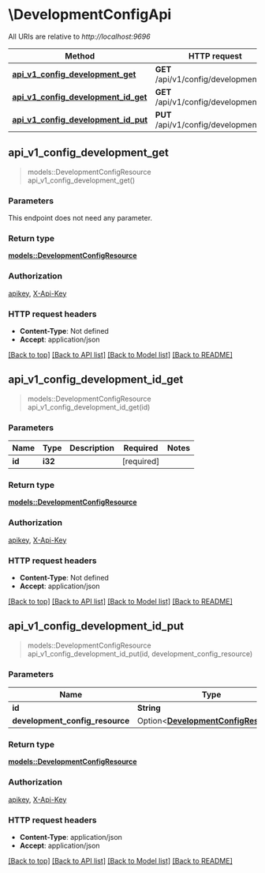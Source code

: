 # \DevelopmentConfigApi

All URIs are relative to *http://localhost:9696*

Method | HTTP request | Description
------------- | ------------- | -------------
[**api_v1_config_development_get**](DevelopmentConfigApi.md#api_v1_config_development_get) | **GET** /api/v1/config/development | 
[**api_v1_config_development_id_get**](DevelopmentConfigApi.md#api_v1_config_development_id_get) | **GET** /api/v1/config/development/{id} | 
[**api_v1_config_development_id_put**](DevelopmentConfigApi.md#api_v1_config_development_id_put) | **PUT** /api/v1/config/development/{id} | 



## api_v1_config_development_get

> models::DevelopmentConfigResource api_v1_config_development_get()


### Parameters

This endpoint does not need any parameter.

### Return type

[**models::DevelopmentConfigResource**](DevelopmentConfigResource.md)

### Authorization

[apikey](../README.md#apikey), [X-Api-Key](../README.md#X-Api-Key)

### HTTP request headers

- **Content-Type**: Not defined
- **Accept**: application/json

[[Back to top]](#) [[Back to API list]](../README.md#documentation-for-api-endpoints) [[Back to Model list]](../README.md#documentation-for-models) [[Back to README]](../README.md)


## api_v1_config_development_id_get

> models::DevelopmentConfigResource api_v1_config_development_id_get(id)


### Parameters


Name | Type | Description  | Required | Notes
------------- | ------------- | ------------- | ------------- | -------------
**id** | **i32** |  | [required] |

### Return type

[**models::DevelopmentConfigResource**](DevelopmentConfigResource.md)

### Authorization

[apikey](../README.md#apikey), [X-Api-Key](../README.md#X-Api-Key)

### HTTP request headers

- **Content-Type**: Not defined
- **Accept**: application/json

[[Back to top]](#) [[Back to API list]](../README.md#documentation-for-api-endpoints) [[Back to Model list]](../README.md#documentation-for-models) [[Back to README]](../README.md)


## api_v1_config_development_id_put

> models::DevelopmentConfigResource api_v1_config_development_id_put(id, development_config_resource)


### Parameters


Name | Type | Description  | Required | Notes
------------- | ------------- | ------------- | ------------- | -------------
**id** | **String** |  | [required] |
**development_config_resource** | Option<[**DevelopmentConfigResource**](DevelopmentConfigResource.md)> |  |  |

### Return type

[**models::DevelopmentConfigResource**](DevelopmentConfigResource.md)

### Authorization

[apikey](../README.md#apikey), [X-Api-Key](../README.md#X-Api-Key)

### HTTP request headers

- **Content-Type**: application/json
- **Accept**: application/json

[[Back to top]](#) [[Back to API list]](../README.md#documentation-for-api-endpoints) [[Back to Model list]](../README.md#documentation-for-models) [[Back to README]](../README.md)

